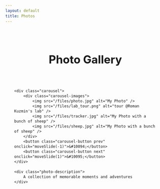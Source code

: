 ```yaml
---
layout: default
title: Photos
---
```


<style>
.photo-gallery {
    max-width: 1200px;
    margin: 0 auto;
    padding: 2em;
}

.photo-gallery h1 {
    text-align: center;
    margin-bottom: 2em;
    font-size: 2.5em;
}

.carousel {
    position: relative;
    max-width: 800px;
    margin: 0 auto;
    border-radius: 15px;
    overflow: hidden;
    box-shadow: 0 4px 8px rgba(0, 0, 0, 0.2);
}

.carousel-images {
    display: flex;
    transition: transform 0.5s ease-in-out;
}

.carousel-images img {
    width: 100%;
    flex-shrink: 0;
    object-fit: cover;
}

.carousel-button {
    position: absolute;
    top: 50%;
    transform: translateY(-50%);
    background-color: rgba(0, 0, 0, 0.6);
    color: white;
    border: none;
    width: 40px;
    height: 40px;
    border-radius: 50%;
    cursor: pointer;
    display: flex;
    align-items: center;
    justify-content: center;
    font-size: 1.2em;
    transition: background-color 0.3s ease;
}

.carousel-button:hover {
    background-color: rgba(0, 0, 0, 0.8);
}

.carousel-button.prev {
    left: 20px;
}

.carousel-button.next {
    right: 20px;
}

.photo-description {
    text-align: center;
    margin-top: 1.5em;
    font-size: 1.1em;
    color: var(--color-primary);
}
</style>

<div class="photo-gallery">
    <h1>Photo Gallery</h1>
    
    <div class="carousel">
        <div class="carousel-images">
            <img src="/files/photo.jpg" alt="My Photo" />
            <img src="/files/lab_tour.png" alt="tour @Roman Kuzmin's lab" />
            <img src="/files/tracker.jpg" alt="My Photo with a bunch of sheep" />
            <img src="/files/sheep.jpg" alt="My Photo with a bunch of sheep" />
        </div>
        <button class="carousel-button prev" onclick="moveSlide(-1)">&#10094;</button>
        <button class="carousel-button next" onclick="moveSlide(1)">&#10095;</button>
    </div>
    
    <div class="photo-description">
        A collection of memorable moments and adventures
    </div>
</div>

<script>
let currentSlide = 0;

function moveSlide(direction) {
    const slides = document.querySelectorAll('.carousel-images img');
    const totalSlides = slides.length;
    currentSlide = (currentSlide + direction + totalSlides) % totalSlides;
    const offset = -currentSlide * 100;
    document.querySelector('.carousel-images').style.transform = `translateX(${offset}%)`;
}
</script> 